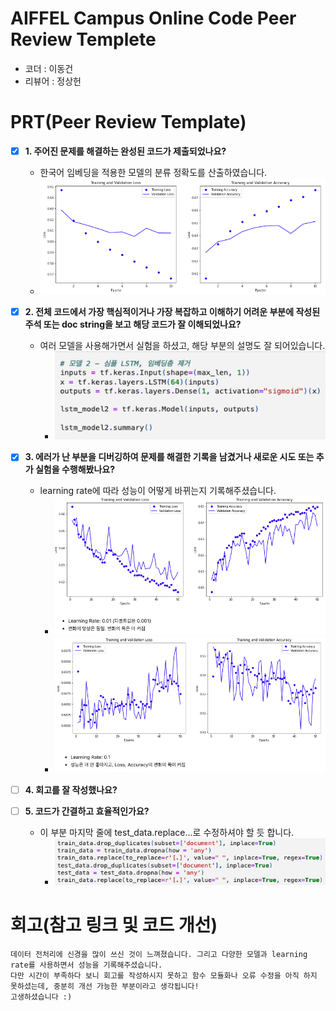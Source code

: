 # AIFFEL Campus Online Code Peer Review Templete
- 코더 : 이동건
- 리뷰어 : 정상헌


# PRT(Peer Review Template)
- [X]  **1. 주어진 문제를 해결하는 완성된 코드가 제출되었나요?**
    - 한국어 임베딩을 적용한 모델의 분류 정확도를 산출하였습니다.
    - ![alt text](./screenshots/1.png)
    
    
- [X]  **2. 전체 코드에서 가장 핵심적이거나 가장 복잡하고 이해하기 어려운 부분에 작성된 
주석 또는 doc string을 보고 해당 코드가 잘 이해되었나요?**
    - 여러 모델을 사용해가면서 실험을 하셨고, 해당 부분의 설명도 잘 되어있습니다.  
        - ![alt text](./screenshots/2.png)
        
- [X]  **3. 에러가 난 부분을 디버깅하여 문제를 해결한 기록을 남겼거나
새로운 시도 또는 추가 실험을 수행해봤나요?**
    - learning rate에 따라 성능이 어떻게 바뀌는지 기록해주셨습니다.  
        - ![alt text](./screenshots/3-1.png)
        - ![alt text](./screenshots/3-2.png)
        
- [ ]  **4. 회고를 잘 작성했나요?**
        
- [ ]  **5. 코드가 간결하고 효율적인가요?**
    - 이 부분 마지막 줄에 test_data.replace...로 수정하셔야 할 듯 합니다.  
      - ![alt text](./screenshots/5.png)


# 회고(참고 링크 및 코드 개선)
```
데이터 전처리에 신경을 많이 쓰신 것이 느껴졌습니다. 그리고 다양한 모델과 learning rate를 사용하면서 성능을 기록해주셨습니다.
다만 시간이 부족하다 보니 회고를 작성하시지 못하고 함수 모듈화나 오류 수정을 아직 하지 못하셨는데, 중분히 개선 가능한 부분이라고 생각됩니다!
고생하셨습니다 :)
```
